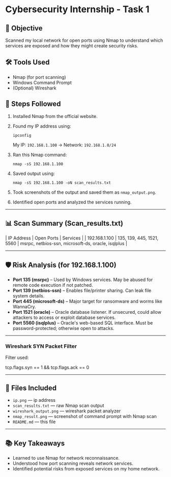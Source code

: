 # Cybersecurity Internship - Task 1

## 🎯 Objective
Scanned my local network for open ports using Nmap to understand which services are exposed and how they might create security risks.

## 🛠 Tools Used
- Nmap (for port scanning)
- Windows Command Prompt
- (Optional) Wireshark

## 📌 Steps Followed

1. Installed Nmap from the official website.
2. Found my IP address using:
   ```
   ipconfig
   ```
   My IP: `192.168.1.100` → Network: `192.168.1.0/24`

3. Ran this Nmap command:
   ```
   nmap -sS 192.168.1.100
   ```

4. Saved output using:
   ```
   nmap -sS 192.168.1.100 -oN scan_results.txt
   ```

5. Took screenshots of the output and saved them as `nmap_output.png`.

6. Identified open ports and analyzed the services running.

---

## 📊 Scan Summary (Scan_results.txt)

| IP Address     | Open Ports             | Services              |
| 192.168.1.100  | 135, 139, 445, 1521, 5560 | msrpc, netbios-ssn, microsoft-ds, oracle, isqlplus |

---

## 🛡️ Risk Analysis (for 192.168.1.100)

- **Port 135 (msrpc)** – Used by Windows services. May be abused for remote code execution if not patched.
- **Port 139 (netbios-ssn)** – Enables file/printer sharing. Can leak file system details.
- **Port 445 (microsoft-ds)** – Major target for ransomware and worms like WannaCry.
- **Port 1521 (oracle)** – Oracle database listener. If unsecured, could allow attackers to access or exploit database services.
- **Port 5560 (isqlplus)** – Oracle's web-based SQL interface. Must be password-protected; otherwise open to attacks.

---

### Wireshark SYN Packet Filter
Filter used:

tcp.flags.syn == 1 && tcp.flags.ack == 0

---

## 📁 Files Included

- `ip.png` — ip address
- `scan_results.txt` — raw Nmap scan output
- `wireshark_output.png` — wireshark packet analyzer
- `nmap_result.png` — screenshot of command prompt with Nmap scan
- `README.md` — this file

---

## 📚 Key Takeaways

- Learned to use Nmap for network reconnaissance.
- Understood how port scanning reveals network services.
- Identified potential risks from exposed services on my home network.
